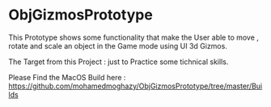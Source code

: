 # ObjGizmosPrototype

This Prototype shows some functionality that make the User able to move , rotate and scale an object in
the Game mode using UI 3d Gizmos.

The Target from this Project : just to Practice some tichnical skills.

Please Find the MacOS Build here : https://github.com/mohamedmoghazy/ObjGizmosPrototype/tree/master/Builds
